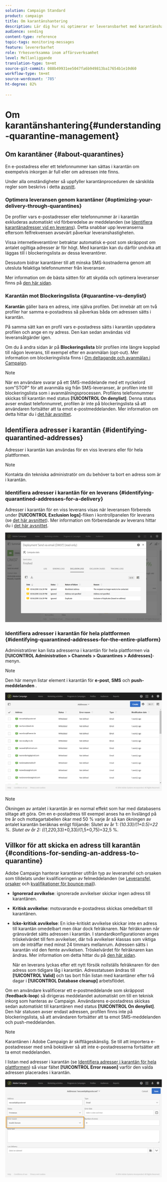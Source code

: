 ```yaml
---
solution: Campaign Standard
product: campaign
title: Om karantänshantering
description: Lär dig hur ni optimerar er leveransbarhet med karantänshantering.
audience: sending
content-type: reference
topic-tags: monitoring-messages
feature: levererbarhet
role: Yrkesverksamma inom affärsverksamhet
level: Mellanliggande
translation-type: tm+mt
source-git-commit: 088b49931ee5047fa6b949813ba17654b1e10d60
workflow-type: tm+mt
source-wordcount: '785'
ht-degree: 82%

---
```



# Om karantänshantering{#understanding-quarantine-management}

## Om karantäner {#about-quarantines}

En e-postadress eller ett telefonnummer kan sättas i karantän om exempelvis inkorgen är full eller om adressen inte finns.

Under alla omständigheter så uppfyller karantänproceduren de särskilda regler som beskrivs i detta [avsnitt](#conditions-for-sending-an-address-to-quarantine).

### Optimera leveransen genom karantäner {#optimizing-your-delivery-through-quarantines}

De profiler vars e-postadresser eller telefonnummer är i karantän exkluderas automatiskt vid förberedelse av meddelanden (se [Identifiera karantänadresser vid en leverans](#identifying-quarantined-addresses-for-a-delivery)).  Detta snabbar upp leveranserna eftersom felfrekvensen avsevärt påverkar leveranshastigheten.

Vissa internetleverantörer betraktar automatisk e-post som skräppost om antalet ogiltiga adresser är för högt.  Med karantän kan du därför undvika att läggas till i blockeringslista av dessa leverantörer.

Dessutom bidrar karantäner till att minska SMS-kostnaderna genom att utesluta felaktiga telefonnummer från leveranser.

Mer information om de bästa sätten för att skydda och optimera leveranser finns på [den här sidan](../../sending/using/delivery-best-practices.md).

### Karantän mot Blockeringslista {#quarantine-vs-denylist}

**Karantän** gäller bara en adress, inte själva profilen.    Det innebär att om två profiler har samma e-postadress så påverkas båda om adressen sätts i karantän.

På samma sätt kan en profil vars e-postadress sätts i karantän uppdatera profilen och ange en ny adress. Den kan sedan användas vid leveransåtgärder igen.

Om du å andra sidan är på **Blockeringslista** blir profilen inte längre kopplad till någon leverans, till exempel efter en avanmälan (opt-out). Mer information om blockeringslista finns i [Om deltagande och avanmälan i Campaign](../../audiences/using/about-opt-in-and-opt-out-in-campaign.md).

>[!NOTE]
>
>När en användare svarar på ett SMS-meddelande med ett nyckelord som&quot;STOP&quot; för att avanmäla sig från SMS-leveranser, är profilen inte till blockeringslista som i avanmälningsprocessen. Profilens telefonnummer skickas till karantän med status **[!UICONTROL On denylist]**.    Denna status avser endast telefonnumret, profilen är inte på blockeringslista så att användaren fortsätter att ta emot e-postmeddelanden. Mer information om detta hittar du i [det här avsnittet](../../channels/using/managing-incoming-sms.md#managing-stop-sms).

## Identifiera adresser i karantän {#identifying-quarantined-addresses}

Adresser i karantän kan användas för en viss leverans eller för hela plattformen.

>[!NOTE]
>
>Kontakta din tekniska administratör om du behöver ta bort en adress som är i karantän.

### Identifiera adresser i karantän för en leverans {#identifying-quarantined-addresses-for-a-delivery}

Adresser i karantän för en viss leverans visas när leveransen förbereds under **[!UICONTROL Exclusion logs]**-fliken i kontrollpanelen för leverans (se [det här avsnittet](../../sending/using/monitoring-a-delivery.md#exclusion-logs)).    Mer information om förberedande av leverans hittar du i [det här avsnittet](../../sending/using/preparing-the-send.md).

![](assets/exclusion_logs.png)

### Identifiera adresser i karantän för hela plattformen {#identifying-quarantined-addresses-for-the-entire-platform}

Administratörer kan lista adresserna i karantän för hela plattformen via **[!UICONTROL Administration > Channels > Quarantines > Addresses]**-menyn.

>[!NOTE]
>
>Den här menyn listar element i karantän för **e-post**, **SMS** och **push-meddelanden** .

![](assets/quarantines1.png)

>[!NOTE]
>
>Ökningen av antalet i karantän är en normal effekt som har med databasens slitage att göra.  Om en e-postadress till exempel anses ha en livslängd på tre år och mottagartabellen ökar med 50 % varje år så kan ökningen av antalet karantän beräknas enligt följande: Slutet av år 1: (1*0.33)/(1+0.5)=22 %.    Slutet av år 2: ((1,22*0,33)+0,33)/(1,5+0,75)=32,5 %.

## Villkor för att skicka en adress till karantän {#conditions-for-sending-an-address-to-quarantine}

Adobe Campaign hanterar karantäner utifrån typ av leveransfel och orsaken som tilldelats under kvalificeringen av felmeddelanden (se [Leveransfel, orsaker](../../sending/using/understanding-delivery-failures.md#delivery-failure-types-and-reasons) och [kvalifikationer för bounce-mail](../../sending/using/understanding-delivery-failures.md#bounce-mail-qualification)).

* **Ignorerad avvikelse**: ignorerade avvikelser skickar ingen adress till karantänen.
* **Kritisk avvikelse**: motsvarande e-postadress skickas omedelbart till karantänen.
* **Icke-kritisk avvikelse**: En icke-kritiskt avvikelse skickar inte en adress till karantän omedelbart men ökar dock felräknaren.  När felräknaren når gränsvärdet sätts adressen i karantän.    I standardkonfigurationen anges tröskelvärdet till fem avvikelser, där två avvikelser klassas som viktiga om de inträffar med minst 24 timmars mellanrum.        Adressen sätts i karantän vid den femte avvikelsen.    Tröskelvärdet för felräknaren kan ändras.  Mer information om detta hittar du på [den här sidan](../../administration/using/configuring-email-channel.md#email-channel-parameters).

   När en leverans lyckas efter ett nytt försök nollställs felräknaren för den adress som tidigare låg i karantän.    Adresstatusen ändras till **[!UICONTROL Valid]** och tas bort från listan med karantäner efter två dagar i **[!UICONTROL Database cleanup]** arbetsflödet.

Om en användare kvalificerar ett e-postmeddelande som skräppost (**feedback-loop**) så dirigeras meddelandet automatiskt om till en teknisk inkorg som hanteras av Campaign.        Användarens e-postadress skickas sedan automatiskt till karantänen med status **[!UICONTROL On denylist]**.    Den här statusen avser endast adressen, profilen finns inte på blockeringslista, så att användaren fortsätter att ta emot SMS-meddelanden och push-meddelanden.

>[!NOTE]
Karantänen i Adobe Campaign är skiftlägeskänslig.    Se till att importera e-postadresser med små bokstäver så att inte e-postadresserna fortsätter att ta emot meddelanden.

I listan med adresser i karantän (se [Identifiera adresser i karantän för hela plattformen](#identifying-quarantined-addresses-for-the-entire-platform)) så visar fältet **[!UICONTROL Error reason]** varför den valda adressen placerades i karantän.

![](assets/quarantines2.png)

